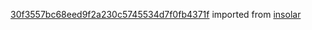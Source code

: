 [30f3557bc68eed9f2a230c5745534d7f0fb4371f](https://github.com/insolar/insolar/commit/30f3557bc68eed9f2a230c5745534d7f0fb4371f) imported from [insolar](https://github.com/insolar/insolar)
